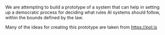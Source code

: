 We are attempting to build a prototype of a system that can help in 
setting up a democratic process for deciding what rules AI 
systems should follow, within the bounds defined by the law.


Many of the ideas for creating this prototype are taken from 
https://pol.is
